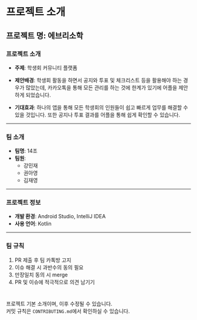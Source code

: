 # 프로젝트 소개

## 프로젝트 명: 에브리소학

### 프로젝트 소개

- **주제**: 학생회 커뮤니티 플랫폼  

- **제안배경**: 학생회 활동을 하면서 공지와 투표 및 체크리스트 등을 활용해야 하는 경우가 많았는데, 카카오톡을 통해 모든 관리를 하는 것에 한계가 있기에 어플을 제안하게 되었습니다.  

- **기대효과**: 하나의 앱을 통해 모든 학생회의 인원들이 쉽고 빠르게 업무를 해결할 수 있을 것입니다. 또한 공지나 투표 결과를 어플을 통해 쉽게 확인할 수 있습니다.

---

### 팀 소개

- **팀명**: 14조
- **팀원**:
  - 강민재
  - 권아영
  - 김재영

---

### 프로젝트 정보

- **개발 환경**: Android Studio, IntelliJ IDEA
- **사용 언어**: Kotlin

---

### 팀 규칙

1. PR 제출 후 팀 카톡방 고지
2. 이슈 해결 시 과반수의 동의 필요
3. 만장일치 동의 시 merge
4. PR 및 이슈에 적극적으로 의견 남기기

#
프로젝트 기본 소개이며, 이후 수정될 수 있습니다.  
커밋 규칙은 `CONTRIBUTING.md`에서 확인하실 수 있습니다.
